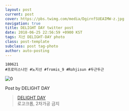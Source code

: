 ```yaml
---
layout: post
current: post
cover: https://pbs.twimg.com/media/DgirnfSUEAIMW-z.jpg
navigation: true
title: DELIGHT DAY twitter post
date: 2018-06-25 22:56:59 +0900 KST
tags: 지선 DELIGHT-DAY photo
class: post-template
subclass: post tag-photo
author: auto-posting
---
```


```  
180621   
#프로미스나인 #노지선 #fromis_9 #Rohjisun #두근두근  

```

![0](https://pbs.twimg.com/media/DgirnfSUEAIMW-z.jpg)


Post by DELIGHT DAY

> [DELIGHT DAY](https://twitter.com/delightday_JS)  
  로고크롭, 2차가공 금지